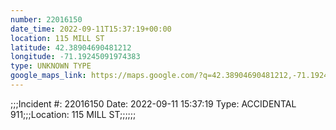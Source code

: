 ```yaml
---
number: 22016150
date_time: 2022-09-11T15:37:19+00:00
location: 115 MILL ST
latitude: 42.38904690481212
longitude: -71.19245091974383
type: UNKNOWN TYPE
google_maps_link: https://maps.google.com/?q=42.38904690481212,-71.19245091974383
---
```


;;;Incident #: 22016150  Date: 2022-09-11 15:37:19   Type: ACCIDENTAL 911;;;Location: 115 MILL ST;;;;;;
